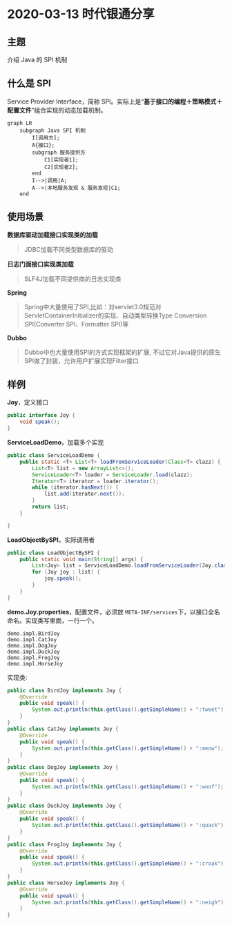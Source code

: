 # 2020-03-13 时代银通分享

## 主题

介绍 Java 的 SPI 机制

## 什么是 SPI

Service Provider Interface，简称 SPI。实际上是“**基于接口的编程＋策略模式＋配置文件**”组合实现的动态加载机制。

```mermaid
graph LR
	subgraph Java SPI 机制
        I[调用方];
        A{接口};
        subgraph 服务提供方
            C1[实现者1];
            C2[实现者2];
        end
        I-->|调用|A;
        A-->|本地服务发现 & 服务发现|C1;
	end
```

## 使用场景

**数据库驱动加载接口实现类的加载**

> JDBC加载不同类型数据库的驱动

**日志门面接口实现类加载**

> SLF4J加载不同提供商的日志实现类

**Spring**

> Spring中大量使用了SPI,比如：对servlet3.0规范对ServletContainerInitializer的实现、自动类型转换Type Conversion SPI(Converter SPI、Formatter SPI)等

**Dubbo**

> Dubbo中也大量使用SPI的方式实现框架的扩展, 不过它对Java提供的原生SPI做了封装，允许用户扩展实现Filter接口

## 样例

**Joy**，定义接口

```java
public interface Joy {
    void speak();
}
```

**ServiceLoadDemo**，加载多个实现

```java
public class ServiceLoadDemo {
    public static <T> List<T> loadFromServiceLoader(Class<T> clazz) {
        List<T> list = new ArrayList<>();
        ServiceLoader<T> loader = ServiceLoader.load(clazz);
        Iterator<T> iterator = loader.iterator();
        while (iterator.hasNext()) {
            list.add(iterator.next());
        }
        return list;
    }

}
```

**LoadObjectBySPI**，实际调用者

```java
public class LoadObjectBySPI {
    public static void main(String[] args) {
        List<Joy> list = ServiceLoadDemo.loadFromServiceLoader(Joy.class);
        for (Joy joy : list) {
            joy.speak();
        }
    }
}
```

**demo.Joy.properties**，配置文件，必须放 `META-INF/services`下，以接口全名命名。实现类写里面，一行一个。

```properties
demo.impl.BirdJoy
demo.impl.CatJoy
demo.impl.DogJoy
demo.impl.DuckJoy
demo.impl.FrogJoy
demo.impl.HorseJoy
```

实现类:

```java
public class BirdJoy implements Joy {
    @Override
    public void speak() {
        System.out.println(this.getClass().getSimpleName() + ":tweet");
    }
}
public class CatJoy implements Joy {
    @Override
    public void speak() {
        System.out.println(this.getClass().getSimpleName() + ":meow");
    }
}
public class DogJoy implements Joy {
    @Override
    public void speak() {
        System.out.println(this.getClass().getSimpleName() + ":woof");
    }
}
public class DuckJoy implements Joy {
    @Override
    public void speak() {
        System.out.println(this.getClass().getSimpleName() + ":quack");
    }
}
public class FrogJoy implements Joy {
    @Override
    public void speak() {
        System.out.println(this.getClass().getSimpleName() + ":croak");
    }
}
public class HorseJoy implements Joy {
    @Override
    public void speak() {
        System.out.println(this.getClass().getSimpleName() + ":neigh");
    }
}
```



